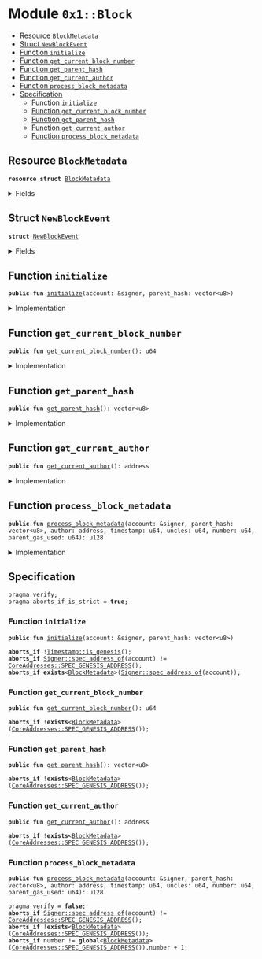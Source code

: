 
<a name="0x1_Block"></a>

# Module `0x1::Block`



-  [Resource <code><a href="Block.md#0x1_Block_BlockMetadata">BlockMetadata</a></code>](#0x1_Block_BlockMetadata)
-  [Struct <code><a href="Block.md#0x1_Block_NewBlockEvent">NewBlockEvent</a></code>](#0x1_Block_NewBlockEvent)
-  [Function <code>initialize</code>](#0x1_Block_initialize)
-  [Function <code>get_current_block_number</code>](#0x1_Block_get_current_block_number)
-  [Function <code>get_parent_hash</code>](#0x1_Block_get_parent_hash)
-  [Function <code>get_current_author</code>](#0x1_Block_get_current_author)
-  [Function <code>process_block_metadata</code>](#0x1_Block_process_block_metadata)
-  [Specification](#@Specification_0)
    -  [Function <code>initialize</code>](#@Specification_0_initialize)
    -  [Function <code>get_current_block_number</code>](#@Specification_0_get_current_block_number)
    -  [Function <code>get_parent_hash</code>](#@Specification_0_get_parent_hash)
    -  [Function <code>get_current_author</code>](#@Specification_0_get_current_author)
    -  [Function <code>process_block_metadata</code>](#@Specification_0_process_block_metadata)


<a name="0x1_Block_BlockMetadata"></a>

## Resource `BlockMetadata`



<pre><code><b>resource</b> <b>struct</b> <a href="Block.md#0x1_Block_BlockMetadata">BlockMetadata</a>
</code></pre>



<details>
<summary>Fields</summary>


<dl>
<dt>
<code>number: u64</code>
</dt>
<dd>

</dd>
<dt>
<code>parent_hash: vector&lt;u8&gt;</code>
</dt>
<dd>

</dd>
<dt>
<code>author: address</code>
</dt>
<dd>

</dd>
<dt>
<code>new_block_events: <a href="Event.md#0x1_Event_EventHandle">Event::EventHandle</a>&lt;<a href="Block.md#0x1_Block_NewBlockEvent">Block::NewBlockEvent</a>&gt;</code>
</dt>
<dd>

</dd>
</dl>


</details>

<a name="0x1_Block_NewBlockEvent"></a>

## Struct `NewBlockEvent`



<pre><code><b>struct</b> <a href="Block.md#0x1_Block_NewBlockEvent">NewBlockEvent</a>
</code></pre>



<details>
<summary>Fields</summary>


<dl>
<dt>
<code>number: u64</code>
</dt>
<dd>

</dd>
<dt>
<code>author: address</code>
</dt>
<dd>

</dd>
<dt>
<code>timestamp: u64</code>
</dt>
<dd>

</dd>
</dl>


</details>

<a name="0x1_Block_initialize"></a>

## Function `initialize`



<pre><code><b>public</b> <b>fun</b> <a href="Block.md#0x1_Block_initialize">initialize</a>(account: &signer, parent_hash: vector&lt;u8&gt;)
</code></pre>



<details>
<summary>Implementation</summary>


<pre><code><b>public</b> <b>fun</b> <a href="Block.md#0x1_Block_initialize">initialize</a>(account: &signer, parent_hash: vector&lt;u8&gt;) {
  <b>assert</b>(<a href="Timestamp.md#0x1_Timestamp_is_genesis">Timestamp::is_genesis</a>(), <a href="ErrorCode.md#0x1_ErrorCode_ENOT_GENESIS">ErrorCode::ENOT_GENESIS</a>());
  <b>assert</b>(<a href="Signer.md#0x1_Signer_address_of">Signer::address_of</a>(account) == <a href="CoreAddresses.md#0x1_CoreAddresses_GENESIS_ADDRESS">CoreAddresses::GENESIS_ADDRESS</a>(), <a href="ErrorCode.md#0x1_ErrorCode_ENOT_GENESIS_ACCOUNT">ErrorCode::ENOT_GENESIS_ACCOUNT</a>());

  move_to&lt;<a href="Block.md#0x1_Block_BlockMetadata">BlockMetadata</a>&gt;(
      account,
  <a href="Block.md#0x1_Block_BlockMetadata">BlockMetadata</a> {
    number: 0,
    parent_hash: parent_hash,
    author: <a href="CoreAddresses.md#0x1_CoreAddresses_GENESIS_ADDRESS">CoreAddresses::GENESIS_ADDRESS</a>(),
    new_block_events: <a href="Event.md#0x1_Event_new_event_handle">Event::new_event_handle</a>&lt;<a href="Block.md#0x1_Block_NewBlockEvent">Self::NewBlockEvent</a>&gt;(account),
  });
}
</code></pre>



</details>

<a name="0x1_Block_get_current_block_number"></a>

## Function `get_current_block_number`



<pre><code><b>public</b> <b>fun</b> <a href="Block.md#0x1_Block_get_current_block_number">get_current_block_number</a>(): u64
</code></pre>



<details>
<summary>Implementation</summary>


<pre><code><b>public</b> <b>fun</b> <a href="Block.md#0x1_Block_get_current_block_number">get_current_block_number</a>(): u64 <b>acquires</b> <a href="Block.md#0x1_Block_BlockMetadata">BlockMetadata</a> {
  borrow_global&lt;<a href="Block.md#0x1_Block_BlockMetadata">BlockMetadata</a>&gt;(<a href="CoreAddresses.md#0x1_CoreAddresses_GENESIS_ADDRESS">CoreAddresses::GENESIS_ADDRESS</a>()).number
}
</code></pre>



</details>

<a name="0x1_Block_get_parent_hash"></a>

## Function `get_parent_hash`



<pre><code><b>public</b> <b>fun</b> <a href="Block.md#0x1_Block_get_parent_hash">get_parent_hash</a>(): vector&lt;u8&gt;
</code></pre>



<details>
<summary>Implementation</summary>


<pre><code><b>public</b> <b>fun</b> <a href="Block.md#0x1_Block_get_parent_hash">get_parent_hash</a>(): vector&lt;u8&gt; <b>acquires</b> <a href="Block.md#0x1_Block_BlockMetadata">BlockMetadata</a> {
  *&borrow_global&lt;<a href="Block.md#0x1_Block_BlockMetadata">BlockMetadata</a>&gt;(<a href="CoreAddresses.md#0x1_CoreAddresses_GENESIS_ADDRESS">CoreAddresses::GENESIS_ADDRESS</a>()).parent_hash
}
</code></pre>



</details>

<a name="0x1_Block_get_current_author"></a>

## Function `get_current_author`



<pre><code><b>public</b> <b>fun</b> <a href="Block.md#0x1_Block_get_current_author">get_current_author</a>(): address
</code></pre>



<details>
<summary>Implementation</summary>


<pre><code><b>public</b> <b>fun</b> <a href="Block.md#0x1_Block_get_current_author">get_current_author</a>(): address <b>acquires</b> <a href="Block.md#0x1_Block_BlockMetadata">BlockMetadata</a> {
  borrow_global&lt;<a href="Block.md#0x1_Block_BlockMetadata">BlockMetadata</a>&gt;(<a href="CoreAddresses.md#0x1_CoreAddresses_GENESIS_ADDRESS">CoreAddresses::GENESIS_ADDRESS</a>()).author
}
</code></pre>



</details>

<a name="0x1_Block_process_block_metadata"></a>

## Function `process_block_metadata`



<pre><code><b>public</b> <b>fun</b> <a href="Block.md#0x1_Block_process_block_metadata">process_block_metadata</a>(account: &signer, parent_hash: vector&lt;u8&gt;, author: address, timestamp: u64, uncles: u64, number: u64, parent_gas_used: u64): u128
</code></pre>



<details>
<summary>Implementation</summary>


<pre><code><b>public</b> <b>fun</b> <a href="Block.md#0x1_Block_process_block_metadata">process_block_metadata</a>(account: &signer, parent_hash: vector&lt;u8&gt;,author: address, timestamp: u64, uncles:u64, number:u64, parent_gas_used:u64): u128 <b>acquires</b> <a href="Block.md#0x1_Block_BlockMetadata">BlockMetadata</a>{
    <b>assert</b>(<a href="Signer.md#0x1_Signer_address_of">Signer::address_of</a>(account) == <a href="CoreAddresses.md#0x1_CoreAddresses_GENESIS_ADDRESS">CoreAddresses::GENESIS_ADDRESS</a>(), <a href="ErrorCode.md#0x1_ErrorCode_ENOT_GENESIS_ACCOUNT">ErrorCode::ENOT_GENESIS_ACCOUNT</a>());

    <b>let</b> block_metadata_ref = borrow_global_mut&lt;<a href="Block.md#0x1_Block_BlockMetadata">BlockMetadata</a>&gt;(<a href="CoreAddresses.md#0x1_CoreAddresses_GENESIS_ADDRESS">CoreAddresses::GENESIS_ADDRESS</a>());
    <b>assert</b>(number == (block_metadata_ref.number + 1), <a href="ErrorCode.md#0x1_ErrorCode_EBLOCK_NUMBER_MISMATCH">ErrorCode::EBLOCK_NUMBER_MISMATCH</a>());
    block_metadata_ref.number = number;
    block_metadata_ref.author= author;
    block_metadata_ref.parent_hash = parent_hash;

    <b>let</b> reward = <a href="ConsensusConfig.md#0x1_ConsensusConfig_adjust_epoch">ConsensusConfig::adjust_epoch</a>(account, number, timestamp, uncles, parent_gas_used);

    <a href="Event.md#0x1_Event_emit_event">Event::emit_event</a>&lt;<a href="Block.md#0x1_Block_NewBlockEvent">NewBlockEvent</a>&gt;(
      &<b>mut</b> block_metadata_ref.new_block_events,
      <a href="Block.md#0x1_Block_NewBlockEvent">NewBlockEvent</a> {
        number: number,
        author: author,
        timestamp: timestamp,
      }
    );
    reward
}
</code></pre>



</details>

<a name="@Specification_0"></a>

## Specification



<pre><code>pragma verify;
pragma aborts_if_is_strict = <b>true</b>;
</code></pre>



<a name="@Specification_0_initialize"></a>

### Function `initialize`


<pre><code><b>public</b> <b>fun</b> <a href="Block.md#0x1_Block_initialize">initialize</a>(account: &signer, parent_hash: vector&lt;u8&gt;)
</code></pre>




<pre><code><b>aborts_if</b> !<a href="Timestamp.md#0x1_Timestamp_is_genesis">Timestamp::is_genesis</a>();
<b>aborts_if</b> <a href="Signer.md#0x1_Signer_spec_address_of">Signer::spec_address_of</a>(account) != <a href="CoreAddresses.md#0x1_CoreAddresses_SPEC_GENESIS_ADDRESS">CoreAddresses::SPEC_GENESIS_ADDRESS</a>();
<b>aborts_if</b> <b>exists</b>&lt;<a href="Block.md#0x1_Block_BlockMetadata">BlockMetadata</a>&gt;(<a href="Signer.md#0x1_Signer_spec_address_of">Signer::spec_address_of</a>(account));
</code></pre>



<a name="@Specification_0_get_current_block_number"></a>

### Function `get_current_block_number`


<pre><code><b>public</b> <b>fun</b> <a href="Block.md#0x1_Block_get_current_block_number">get_current_block_number</a>(): u64
</code></pre>




<pre><code><b>aborts_if</b> !<b>exists</b>&lt;<a href="Block.md#0x1_Block_BlockMetadata">BlockMetadata</a>&gt;(<a href="CoreAddresses.md#0x1_CoreAddresses_SPEC_GENESIS_ADDRESS">CoreAddresses::SPEC_GENESIS_ADDRESS</a>());
</code></pre>



<a name="@Specification_0_get_parent_hash"></a>

### Function `get_parent_hash`


<pre><code><b>public</b> <b>fun</b> <a href="Block.md#0x1_Block_get_parent_hash">get_parent_hash</a>(): vector&lt;u8&gt;
</code></pre>




<pre><code><b>aborts_if</b> !<b>exists</b>&lt;<a href="Block.md#0x1_Block_BlockMetadata">BlockMetadata</a>&gt;(<a href="CoreAddresses.md#0x1_CoreAddresses_SPEC_GENESIS_ADDRESS">CoreAddresses::SPEC_GENESIS_ADDRESS</a>());
</code></pre>



<a name="@Specification_0_get_current_author"></a>

### Function `get_current_author`


<pre><code><b>public</b> <b>fun</b> <a href="Block.md#0x1_Block_get_current_author">get_current_author</a>(): address
</code></pre>




<pre><code><b>aborts_if</b> !<b>exists</b>&lt;<a href="Block.md#0x1_Block_BlockMetadata">BlockMetadata</a>&gt;(<a href="CoreAddresses.md#0x1_CoreAddresses_SPEC_GENESIS_ADDRESS">CoreAddresses::SPEC_GENESIS_ADDRESS</a>());
</code></pre>



<a name="@Specification_0_process_block_metadata"></a>

### Function `process_block_metadata`


<pre><code><b>public</b> <b>fun</b> <a href="Block.md#0x1_Block_process_block_metadata">process_block_metadata</a>(account: &signer, parent_hash: vector&lt;u8&gt;, author: address, timestamp: u64, uncles: u64, number: u64, parent_gas_used: u64): u128
</code></pre>




<pre><code>pragma verify = <b>false</b>;
<b>aborts_if</b> <a href="Signer.md#0x1_Signer_spec_address_of">Signer::spec_address_of</a>(account) != <a href="CoreAddresses.md#0x1_CoreAddresses_SPEC_GENESIS_ADDRESS">CoreAddresses::SPEC_GENESIS_ADDRESS</a>();
<b>aborts_if</b> !<b>exists</b>&lt;<a href="Block.md#0x1_Block_BlockMetadata">BlockMetadata</a>&gt;(<a href="CoreAddresses.md#0x1_CoreAddresses_SPEC_GENESIS_ADDRESS">CoreAddresses::SPEC_GENESIS_ADDRESS</a>());
<b>aborts_if</b> number != <b>global</b>&lt;<a href="Block.md#0x1_Block_BlockMetadata">BlockMetadata</a>&gt;(<a href="CoreAddresses.md#0x1_CoreAddresses_SPEC_GENESIS_ADDRESS">CoreAddresses::SPEC_GENESIS_ADDRESS</a>()).number + 1;
</code></pre>
